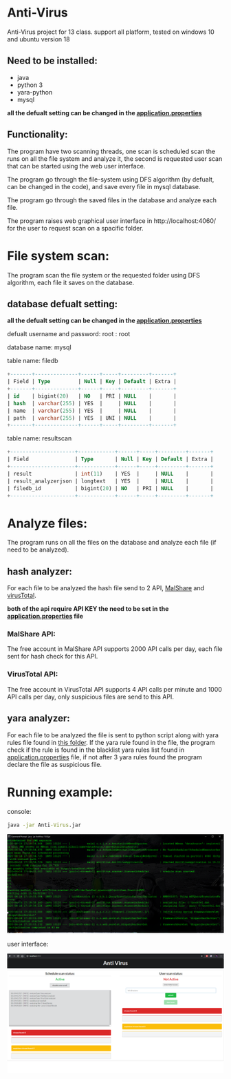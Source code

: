 # Anti-Virus
Anti-Virus project for 13 class.
support all platform, tested on windows 10 and ubuntu version 18

## Need to be installed:
* java
* python 3
* yara-python
* mysql

**all the defualt setting can be changed in the [application.properties](AntiVirus\src\main\resources\application.properties)**

## Functionality:
The program have two scanning threads, one scan is scheduled scan the runs on all the file system and analyze it, the second is requested user scan that can be started using the web user interface.

The program go through the file-system using DFS algorithm (by defualt, can be changed in the code), and save every file in mysql database.

The program go through the saved files in the database and analyze each file.

The program raises web graphical user interface in http://localhost:4060/ for the user to request scan on a spacific folder.

# File system scan:
The program scan the file system or the requested folder using DFS algorithm, each file it saves on the database.

## database defualt setting:
**all the defualt setting can be changed in the [application.properties](AntiVirus\src\main\resources\application.properties)**

defualt username and password: root : root

database name: mysql

table name: filedb

```sql
+-------+--------------+------+-----+---------+-------+
| Field | Type         | Null | Key | Default | Extra |
+-------+--------------+------+-----+---------+-------+
| id    | bigint(20)   | NO   | PRI | NULL    |       |
| hash  | varchar(255) | YES  |     | NULL    |       |
| name  | varchar(255) | YES  |     | NULL    |       |
| path  | varchar(255) | YES  | UNI | NULL    |       |
+-------+--------------+------+-----+---------+-------+
```

table name: resultscan

```sql
+---------------------+------------+------+-----+---------+-------+
| Field               | Type       | Null | Key | Default | Extra |
+---------------------+------------+------+-----+---------+-------+
| result              | int(11)    | YES  |     | NULL    |       |
| result_analyzerjson | longtext   | YES  |     | NULL    |       |
| filedb_id           | bigint(20) | NO   | PRI | NULL    |       |
+---------------------+------------+------+-----+---------+-------+
```

# Analyze files:
The program runs on all the files on the database and analyze each file (if need to be analyzed).

## hash analyzer:
For each file to be analyzed the hash file send to 2 API, [MalShare](https://malshare.com/) and [virusTotal](virustotal.com/gui/).

**both of the api require API KEY the need to be set in the [application.properties](AntiVirus\src\main\resources\application.properties) file** 

### MalShare API:
The free account in MalShare API supports 2000 API calls per day, each file sent for hash check for this API.

### VirusTotal API:
The free account in VirusTotal API supports 4 API calls per minute and 1000 API calls per day, only suspicious files are send to this API.

## yara analyzer:
For each file to be analyzed the file is sent to python script along with yara rules file found in [this folder](AntiVirus\src\main\resources\YaraRules). If the yara rule found in the file, the program check if the rule is found in the blacklist yara rules list found in [application.properties](AntiVirus\src\main\resources\application.properties) file, if not after 3 yara rules found the program declare the file as suspicious file.

# Running example:
console:

```cmd
java -jar Anti-Virus.jar
```

![console.png](MD_images\Console.png)

user interface:

![gui](MD_images\gui.png)